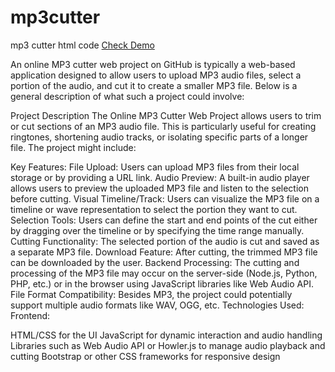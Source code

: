 # mp3cutter
mp3 cutter html code
<a href="https://www.google.com](https://www.htmlpoint.info/p/online-mp3-cutter-tool.html" target="_blank">Check Demo</a>

An online MP3 cutter web project on GitHub is typically a web-based application designed to allow users to upload MP3 audio files, select a portion of the audio, and cut it to create a smaller MP3 file. Below is a general description of what such a project could involve:

Project Description
The Online MP3 Cutter Web Project allows users to trim or cut sections of an MP3 audio file. This is particularly useful for creating ringtones, shortening audio tracks, or isolating specific parts of a longer file. The project might include:

Key Features:
File Upload: Users can upload MP3 files from their local storage or by providing a URL link.
Audio Preview: A built-in audio player allows users to preview the uploaded MP3 file and listen to the selection before cutting.
Visual Timeline/Track: Users can visualize the MP3 file on a timeline or wave representation to select the portion they want to cut.
Selection Tools: Users can define the start and end points of the cut either by dragging over the timeline or by specifying the time range manually.
Cutting Functionality: The selected portion of the audio is cut and saved as a separate MP3 file.
Download Feature: After cutting, the trimmed MP3 file can be downloaded by the user.
Backend Processing: The cutting and processing of the MP3 file may occur on the server-side (Node.js, Python, PHP, etc.) or in the browser using JavaScript libraries like Web Audio API.
File Format Compatibility: Besides MP3, the project could potentially support multiple audio formats like WAV, OGG, etc.
Technologies Used:
Frontend:

HTML/CSS for the UI
JavaScript for dynamic interaction and audio handling
Libraries such as Web Audio API or Howler.js to manage audio playback and cutting
Bootstrap or other CSS frameworks for responsive design

